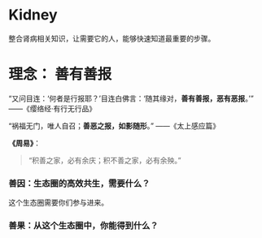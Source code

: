 # Kidney
整合肾病相关知识，让需要它的人，能够快速知道最重要的步骤。


# 理念： 善有善报

“又问目连：‘何者是行报耶？’目连白佛言：‘随其缘对，**善有善报，恶有恶报**。’”
——《缨络经·有行无行品》

“祸福无门，唯人自召；**善恶之报，如影随形**。”
——《太上感应篇》

**《周易》**：

> “积善之家，必有余庆；积不善之家，必有余殃。”




### 善因：生态圈的高效共生，需要什么？

这个生态圈需要你们参与进来。





### 善果：从这个生态圈中，你能得到什么？



